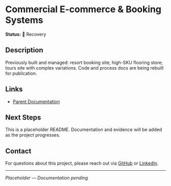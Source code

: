 # Commercial E-commerce & Booking Systems

**Status:** 🔄 Recovery

## Description

Previously built and managed: resort booking site; high-SKU flooring store; tours site with complex variations. Code and process docs are being rebuilt for publication.

## Links

- [Parent Documentation](../../../README.md)

## Next Steps

This is a placeholder README. Documentation and evidence will be added as the project progresses.

## Contact

For questions about this project, please reach out via [GitHub](https://github.com/sams-jackson) or [LinkedIn](https://www.linkedin.com/in/sams-jackson).

---
*Placeholder — Documentation pending*
